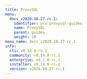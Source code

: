 ```yaml
---
title: ProxySQL
menu:
  docs_v2020.10.27-rc.1:
    identifier: prx-proxysql-guides
    name: ProxySQL
    parent: guides
    weight: 10
menu_name: docs_v2020.10.27-rc.1
info:
  cli: v0.14.0-rc.1
  community: v0.14.0-rc.1
  enterprise: v0.1.0-rc.1
  installer: v0.14.0-rc.1
  version: v2020.10.27-rc.1
---
```


